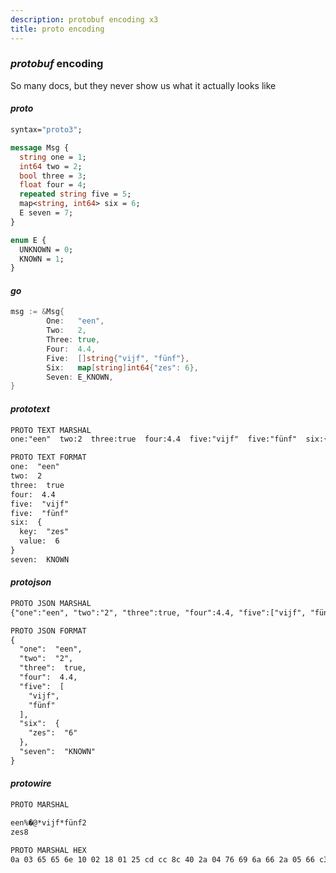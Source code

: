 ```yaml
---
description: protobuf encoding x3
title: proto encoding
---
```


### _protobuf_ encoding

So many docs, but they never show us what it actually looks like

#### _proto_

```proto
syntax="proto3";

message Msg {
  string one = 1;
  int64 two = 2;
  bool three = 3;
  float four = 4;
  repeated string five = 5;
  map<string, int64> six = 6;
  E seven = 7;
}

enum E {
  UNKNOWN = 0;
  KNOWN = 1;
}
```

#### _go_

```go
msg := &Msg{
        One:   "een",
        Two:   2,
        Three: true,
        Four:  4.4,
        Five:  []string{"vijf", "fünf"},
        Six:   map[string]int64{"zes": 6},
        Seven: E_KNOWN,
}
```

#### _prototext_

```txt
PROTO TEXT MARSHAL
one:"een"  two:2  three:true  four:4.4  five:"vijf"  five:"fünf"  six:{key:"zes"  value:6}  seven:KNOWN

PROTO TEXT FORMAT
one:  "een"
two:  2
three:  true
four:  4.4
five:  "vijf"
five:  "fünf"
six:  {
  key:  "zes"
  value:  6
}
seven:  KNOWN
```

#### _protojson_

```txt
PROTO JSON MARSHAL
{"one":"een", "two":"2", "three":true, "four":4.4, "five":["vijf", "fünf"], "six":{"zes":"6"}, "seven":"KNOWN"}

PROTO JSON FORMAT
{
  "one":  "een",
  "two":  "2",
  "three":  true,
  "four":  4.4,
  "five":  [
    "vijf",
    "fünf"
  ],
  "six":  {
    "zes":  "6"
  },
  "seven":  "KNOWN"
}
```

#### _protowire_

```txt
PROTO MARSHAL

een%�@*vijf*fünf2
zes8

PROTO MARSHAL HEX
0a 03 65 65 6e 10 02 18 01 25 cd cc 8c 40 2a 04 76 69 6a 66 2a 05 66 c3 bc 6e 66 32 07 0a 03 7a 65 73 10 06 38 01
```
